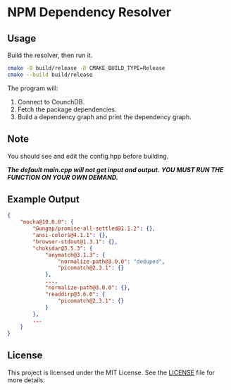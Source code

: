 # NPM Dependency Resolver

## Usage

Build the resolver, then run it.
```bash
cmake -B build/release -D CMAKE_BUILD_TYPE=Release
cmake --build build/release
```

The program will:

1. Connect to CounchDB.
2. Fetch the package dependencies.
3. Build a dependency graph and print the dependency graph.

## Note
You should see and edit the config.hpp before building.

***The default main.cpp will not get input and output.*** 
***YOU MUST RUN THE FUNCTION ON YOUR OWN DEMAND.***

## Example Output

```json
{
    "mocha@10.0.0": {
        "@ungap/promise-all-settled@1.1.2": {},
        "ansi-colors@4.1.1": {},
        "browser-stdout@1.3.1": {},
        "chokidar@3.5.3": {
            "anymatch@3.1.3": {
                "normalize-path@3.0.0": "deduped",
                "picomatch@2.3.1": {}
            },
            ...,
            "normalize-path@3.0.0": {},
            "readdirp@3.6.0": {
                "picomatch@2.3.1": {}
            }
        },
        ...
    }
}
```

## License

This project is licensed under the MIT License. See the [LICENSE](LICENSE) file for more details.

